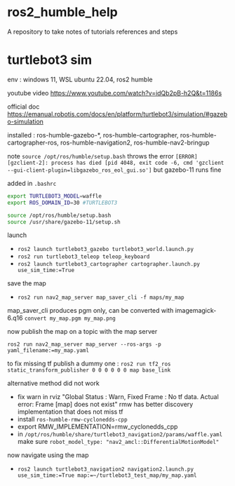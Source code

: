 # ros2_humble_help
A repository to take notes of tutorials references and steps
# turtlebot3 sim
env : windows 11, WSL ubuntu 22.04, ros2 humble

youtube video https://www.youtube.com/watch?v=idQb2pB-h2Q&t=1186s

official doc https://emanual.robotis.com/docs/en/platform/turtlebot3/simulation/#gazebo-simulation

installed : ros-humble-gazebo-*, ros-humble-cartographer, ros-humble-cartographer-ros, ros-humble-navigation2, ros-humble-nav2-bringup

 note `source /opt/ros/humble/setup.bash` throws the error `[ERROR] [gzclient-2]: process has died [pid 4048, exit code -6, cmd 'gzclient --gui-client-plugin=libgazebo_ros_eol_gui.so']` but gazebo-11 runs fine

added in `.bashrc`

```bash
export TURTLEBOT3_MODEL=waffle
export ROS_DOMAIN_ID=30 #TURTLEBOT3

source /opt/ros/humble/setup.bash
source /usr/share/gazebo-11/setup.sh
```

launch

- `ros2 launch turtlebot3_gazebo turtlebot3_world.launch.py`
- `ros2 run turtlebot3_teleop teleop_keyboard`
- `ros2 launch turtlebot3_cartographer cartographer.launch.py use_sim_time:=True`

save the map
- `ros2 run nav2_map_server map_saver_cli -f maps/my_map`

map_saver_cli produces pgm only, can be converted with imagemagick-6.q16 `convert my_map.pgm my_map.png`

now publish the map on a topic with the map server

`ros2 run nav2_map_server map_server --ros-args -p yaml_filename:=my_map.yaml`

to fix missing tf publish a dummy one :
`ros2 run tf2_ros static_transform_publisher 0 0 0 0 0 0 map base_link`

alternative method did not work
- fix warn in rviz "Global Status : Warn, Fixed Frame : No tf data. Actual error: Frame [map] does not exist" rmw has better discovery implementation that does not miss tf
- install `ros-humble-rmw-cyclonedds-cpp`
- export RMW_IMPLEMENTATION=rmw_cyclonedds_cpp
- in `/opt/ros/humble/share/turtlebot3_navigation2/params/waffle.yaml` make sure `robot_model_type: "nav2_amcl::DifferentialMotionModel"`

now navigate using the map
- `ros2 launch turtlebot3_navigation2 navigation2.launch.py use_sim_time:=True map:=~/turtlebot3_test_map/my_map.yaml`

